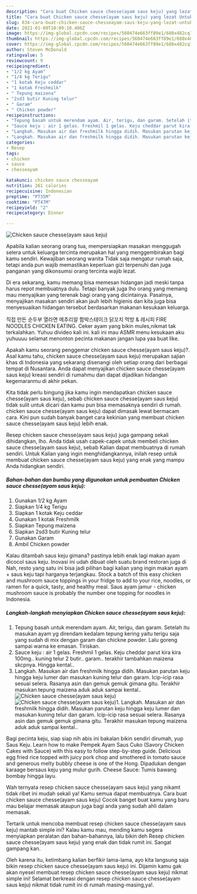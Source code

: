 ```yaml
---
description: "Cara buat Chicken sauce chesse(ayam saus keju) yang lezat Untuk Jualan"
title: "Cara buat Chicken sauce chesse(ayam saus keju) yang lezat Untuk Jualan"
slug: 634-cara-buat-chicken-sauce-chesseayam-saus-keju-yang-lezat-untuk-jualan
date: 2021-01-09T10:09:10.406Z
image: https://img-global.cpcdn.com/recipes/560474e663ff89e1/680x482cq70/chicken-sauce-chesseayam-saus-keju-foto-resep-utama.jpg
thumbnail: https://img-global.cpcdn.com/recipes/560474e663ff89e1/680x482cq70/chicken-sauce-chesseayam-saus-keju-foto-resep-utama.jpg
cover: https://img-global.cpcdn.com/recipes/560474e663ff89e1/680x482cq70/chicken-sauce-chesseayam-saus-keju-foto-resep-utama.jpg
author: Steven McDonald
ratingvalue: 5
reviewcount: 9
recipeingredient:
- "1/2 kg Ayam"
- "1/4 kg Terigu"
- "1 kotak Keju ceddar"
- "1 kotak Freshmilk"
- " Tepung maizena"
- "2sd3 butir Kuning telur"
- " Garam"
- " Chicken powder"
recipeinstructions:
- "Tepung basah untuk merendam ayam. Air, terigu, dan garam. Setelah itu masukan ayam yg direndam kedalam tepung kering yaitu terigu saja yang sudah di mix dengan garam dan chickne powder. Lalu goreng sampai warna ke emasan. Tiriskan."
- "Sauce keju : air 1 gelas. Freshmil 1 gelas. Keju cheddar parut kira kira 100mg.. kuning telur 2 butir.. garam.. terakhir tambahkan maizena skcpnya. Hingga kental.."
- "Langkah. Masukan air dan freshmilk hingga didih. Masukan parutan keju hingga keju lumer dan masukan kuning telur dan garam. Icip-icip rasa sesuai selera. Rasanya asin dan gemuk gemuk gimana gitu. Terakhir masukan tepung maizena aduk aduk sampai kental.."
- "Langkah. Masukan air dan freshmilk hingga didih. Masukan parutan keju hingga keju lumer dan masukan kuning telur dan garam. Icip-icip rasa sesuai selera. Rasanya asin dan gemuk gemuk gimana gitu. Terakhir masukan tepung maizena aduk aduk sampai kental.."
categories:
- Resep
tags:
- chicken
- sauce
- chesseayam

katakunci: chicken sauce chesseayam 
nutrition: 261 calories
recipecuisine: Indonesian
preptime: "PT35M"
cooktime: "PT47M"
recipeyield: "2"
recipecategory: Dinner

---
```



![Chicken sauce chesse(ayam saus keju)](https://img-global.cpcdn.com/recipes/560474e663ff89e1/680x482cq70/chicken-sauce-chesseayam-saus-keju-foto-resep-utama.jpg)

Apabila kalian seorang orang tua, mempersiapkan masakan menggugah selera untuk keluarga tercinta merupakan hal yang menggembirakan bagi kamu sendiri. Kewajiban seorang  wanita Tidak saja mengatur rumah saja, tetapi anda pun wajib memastikan keperluan gizi terpenuhi dan juga panganan yang dikonsumsi orang tercinta wajib lezat.

Di era  sekarang, kamu memang bisa memesan hidangan jadi meski tanpa harus repot membuatnya dulu. Tetapi banyak juga lho orang yang memang mau menyajikan yang terenak bagi orang yang dicintainya. Pasalnya, menyajikan masakan sendiri akan jauh lebih higienis dan kita juga bisa menyesuaikan hidangan tersebut berdasarkan makanan kesukaan keluarga. 

직접 만든 순두부 열라면 메추리알 함박스테이크 닭꼬치 먹방 &amp; 레시피 FIRE NOODLES CHICKEN EATING. Ceker ayam yang bikin mules,nikmat tak terkalahkan. Yuhuu divideo kali ini. kali ini mau ASMR menu kesukaan aku yuhuuuu selamat menonton pecinta makanan jangan lupa yaa buat like.

Apakah kamu seorang penggemar chicken sauce chesse(ayam saus keju)?. Asal kamu tahu, chicken sauce chesse(ayam saus keju) merupakan sajian khas di Indonesia yang sekarang disenangi oleh setiap orang dari berbagai tempat di Nusantara. Anda dapat menyajikan chicken sauce chesse(ayam saus keju) kreasi sendiri di rumahmu dan dapat dijadikan hidangan kegemaranmu di akhir pekan.

Kita tidak perlu bingung jika kamu ingin mendapatkan chicken sauce chesse(ayam saus keju), sebab chicken sauce chesse(ayam saus keju) tidak sulit untuk dicari dan kamu pun bisa memasaknya sendiri di rumah. chicken sauce chesse(ayam saus keju) dapat dimasak lewat bermacam cara. Kini pun sudah banyak banget cara kekinian yang membuat chicken sauce chesse(ayam saus keju) lebih enak.

Resep chicken sauce chesse(ayam saus keju) juga gampang sekali dihidangkan, lho. Anda tidak usah capek-capek untuk membeli chicken sauce chesse(ayam saus keju), sebab Kalian dapat membuatnya di rumah sendiri. Untuk Kalian yang ingin menghidangkannya, inilah resep untuk membuat chicken sauce chesse(ayam saus keju) yang enak yang mampu Anda hidangkan sendiri.

<!--inarticleads1-->

##### Bahan-bahan dan bumbu yang digunakan untuk pembuatan Chicken sauce chesse(ayam saus keju):

1. Gunakan 1/2 kg Ayam
1. Siapkan 1/4 kg Terigu
1. Siapkan 1 kotak Keju ceddar
1. Gunakan 1 kotak Freshmilk
1. Siapkan  Tepung maizena
1. Siapkan 2sd3 butir Kuning telur
1. Gunakan  Garam
1. Ambil  Chicken powder


Kalau ditambah saus keju gimana? pastinya lebih enak lagi makan ayam dicocol saus keju. Inovasi ini udah dibuat oleh suatu brand restoran juga di Nah, resto yang satu ini bisa jadi pilihan bagi kalian yang ingin makan ayam + saus keju tapi harganya terjangkau. Stock a batch of this easy chicken and mushroom sauce toppings in your fridge to add to your rice, noodles, or ramen for a quick, tasty, and healthy meal. Saus ayam jamur - chicken mushroom sauce is probably the number one topping for noodles in Indonesia. 

<!--inarticleads2-->

##### Langkah-langkah menyiapkan Chicken sauce chesse(ayam saus keju):

1. Tepung basah untuk merendam ayam. Air, terigu, dan garam. Setelah itu masukan ayam yg direndam kedalam tepung kering yaitu terigu saja yang sudah di mix dengan garam dan chickne powder. Lalu goreng sampai warna ke emasan. Tiriskan.
1. Sauce keju : air 1 gelas. Freshmil 1 gelas. Keju cheddar parut kira kira 100mg.. kuning telur 2 butir.. garam.. terakhir tambahkan maizena skcpnya. Hingga kental..
1. Langkah. Masukan air dan freshmilk hingga didih. Masukan parutan keju hingga keju lumer dan masukan kuning telur dan garam. Icip-icip rasa sesuai selera. Rasanya asin dan gemuk gemuk gimana gitu. Terakhir masukan tepung maizena aduk aduk sampai kental..
<img src="https://img-global.cpcdn.com/steps/0650235c549d3da8/160x128cq70/chicken-sauce-chesseayam-saus-keju-langkah-memasak-3-foto.jpg" alt="Chicken sauce chesse(ayam saus keju)"><img src="https://img-global.cpcdn.com/steps/5f193081c03bb656/160x128cq70/chicken-sauce-chesseayam-saus-keju-langkah-memasak-3-foto.jpg" alt="Chicken sauce chesse(ayam saus keju)">1. Langkah. Masukan air dan freshmilk hingga didih. Masukan parutan keju hingga keju lumer dan masukan kuning telur dan garam. Icip-icip rasa sesuai selera. Rasanya asin dan gemuk gemuk gimana gitu. Terakhir masukan tepung maizena aduk aduk sampai kental..


Bagi pecinta keju, siap siap nih abis ini bakalan bikin sendiri dirumah, yup Saus Keju. Learn how to make Pempek Ayam Saus Cuko (Savory Chicken Cakes with Sauce) with this easy to follow step-by-step guide. Delicious egg fried rice topped with juicy pork chop and smothered in tomato sauce and generous melty bubbly cheese is one of the Hong. Dipadukan dengan karaage bersaus keju yang mulur gurih. Cheese Sauce: Tumis bawang bombay hingga layu. 

Wah ternyata resep chicken sauce chesse(ayam saus keju) yang nikamt tidak ribet ini mudah sekali ya! Kamu semua dapat membuatnya. Cara buat chicken sauce chesse(ayam saus keju) Cocok banget buat kamu yang baru mau belajar memasak ataupun juga bagi anda yang sudah ahli dalam memasak.

Tertarik untuk mencoba membuat resep chicken sauce chesse(ayam saus keju) mantab simple ini? Kalau kamu mau, mending kamu segera menyiapkan peralatan dan bahan-bahannya, lalu bikin deh Resep chicken sauce chesse(ayam saus keju) yang enak dan tidak rumit ini. Sangat gampang kan. 

Oleh karena itu, ketimbang kalian berfikir lama-lama, ayo kita langsung saja bikin resep chicken sauce chesse(ayam saus keju) ini. Dijamin kamu gak akan nyesel membuat resep chicken sauce chesse(ayam saus keju) nikmat simple ini! Selamat berkreasi dengan resep chicken sauce chesse(ayam saus keju) nikmat tidak rumit ini di rumah masing-masing,ya!.

